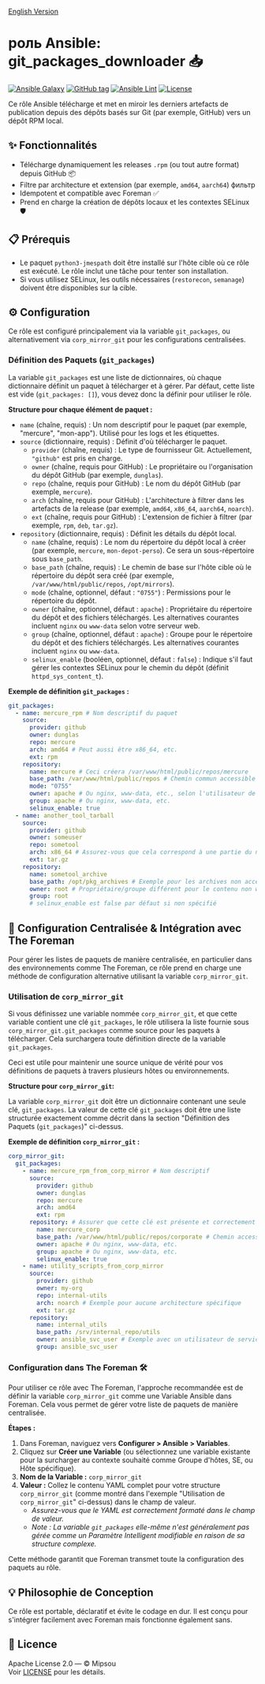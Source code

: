 [English Version](README.en.md)
#  роль Ansible: git_packages_downloader 📥

[![Ansible Galaxy](https://img.shields.io/badge/Ansible%20Galaxy-mipsou.git__packages__downloader-blue?style=flat-square)](https://galaxy.ansible.com/mipsou/git_packages_downloader)
[![GitHub tag](https://img.shields.io/github/v/tag/mipsou/git_packages_downloader?sort=semver&style=flat-square)](https://github.com/mipsou/git_packages_downloader/tags)
[![Ansible Lint](https://github.com/mipsou/git_packages_downloader/actions/workflows/lint.yml/badge.svg)](https://github.com/mipsou/git_packages_downloader/actions/workflows/lint.yml)
[![License](https://img.shields.io/badge/license-Apache%202.0-blue.svg?style=flat-square)](LICENSE)

Ce rôle Ansible télécharge et met en miroir les derniers artefacts de publication depuis des dépôts basés sur Git (par exemple, GitHub) vers un dépôt RPM local.

## ✨ Fonctionnalités

- Télécharge dynamiquement les releases `.rpm` (ou tout autre format) depuis GitHub 📦
- Filtre par architecture et extension (par exemple, `amd64`, `aarch64`)  фильтр
- Idempotent et compatible avec Foreman ✅
- Prend en charge la création de dépôts locaux et les contextes SELinux 🛡️

## 📋 Prérequis

- Le paquet `python3-jmespath` doit être installé sur l'hôte cible où ce rôle est exécuté. Le rôle inclut une tâche pour tenter son installation.
- Si vous utilisez SELinux, les outils nécessaires (`restorecon`, `semanage`) doivent être disponibles sur la cible.

## ⚙️ Configuration

Ce rôle est configuré principalement via la variable `git_packages`, ou alternativement via `corp_mirror_git` pour les configurations centralisées.

### Définition des Paquets (`git_packages`)

La variable `git_packages` est une liste de dictionnaires, où chaque dictionnaire définit un paquet à télécharger et à gérer. Par défaut, cette liste est vide (`git_packages: []`), vous devez donc la définir pour utiliser le rôle.

**Structure pour chaque élément de paquet :**

*   `name` (chaîne, requis) : Un nom descriptif pour le paquet (par exemple, "mercure", "mon-app"). Utilisé pour les logs et les étiquettes.
*   `source` (dictionnaire, requis) : Définit d'où télécharger le paquet.
    *   `provider` (chaîne, requis) : Le type de fournisseur Git. Actuellement, `"github"` est pris en charge.
    *   `owner` (chaîne, requis pour GitHub) : Le propriétaire ou l'organisation du dépôt GitHub (par exemple, `dunglas`).
    *   `repo` (chaîne, requis pour GitHub) : Le nom du dépôt GitHub (par exemple, `mercure`).
    *   `arch` (chaîne, requis pour GitHub) : L'architecture à filtrer dans les artefacts de la release (par exemple, `amd64`, `x86_64`, `aarch64`, `noarch`).
    *   `ext` (chaîne, requis pour GitHub) : L'extension de fichier à filtrer (par exemple, `rpm`, `deb`, `tar.gz`).
*   `repository` (dictionnaire, requis) : Définit les détails du dépôt local.
    *   `name` (chaîne, requis) : Le nom du répertoire du dépôt local à créer (par exemple, `mercure`, `mon-depot-perso`). Ce sera un sous-répertoire sous `base_path`.
    *   `base_path` (chaîne, requis) : Le chemin de base sur l'hôte cible où le répertoire du dépôt sera créé (par exemple, `/var/www/html/public/repos`, `/opt/mirrors`).
    *   `mode` (chaîne, optionnel, défaut : `"0755"`) : Permissions pour le répertoire du dépôt.
    *   `owner` (chaîne, optionnel, défaut : `apache`) : Propriétaire du répertoire du dépôt et des fichiers téléchargés. Les alternatives courantes incluent `nginx` ou `www-data` selon votre serveur web.
    *   `group` (chaîne, optionnel, défaut : `apache`) : Groupe pour le répertoire du dépôt et des fichiers téléchargés. Les alternatives courantes incluent `nginx` ou `www-data`.
    *   `selinux_enable` (booléen, optionnel, défaut : `false`) : Indique s'il faut gérer les contextes SELinux pour le chemin du dépôt (définit `httpd_sys_content_t`).

**Exemple de définition `git_packages` :**

```yaml
git_packages:
  - name: mercure_rpm # Nom descriptif du paquet
    source:
      provider: github
      owner: dunglas
      repo: mercure
      arch: amd64 # Peut aussi être x86_64, etc.
      ext: rpm
    repository:
      name: mercure # Ceci créera /var/www/html/public/repos/mercure
      base_path: /var/www/html/public/repos # Chemin commun accessible via le web
      mode: "0755"
      owner: apache # Ou nginx, www-data, etc., selon l'utilisateur de votre serveur web
      group: apache # Ou nginx, www-data, etc.
      selinux_enable: true
  - name: another_tool_tarball
    source:
      provider: github
      owner: someuser
      repo: sometool
      arch: x86_64 # Assurez-vous que cela correspond à une partie du nom de l'artefact
      ext: tar.gz
    repository:
      name: sometool_archive
      base_path: /opt/pkg_archives # Exemple pour les archives non accessibles via le web
      owner: root # Propriétaire/groupe différent pour le contenu non web
      group: root
      # selinux_enable est false par défaut si non spécifié
```

## 🏢 Configuration Centralisée & Intégration avec The Foreman

Pour gérer les listes de paquets de manière centralisée, en particulier dans des environnements comme The Foreman, ce rôle prend en charge une méthode de configuration alternative utilisant la variable `corp_mirror_git`.

### Utilisation de `corp_mirror_git`

Si vous définissez une variable nommée `corp_mirror_git`, et que cette variable contient une clé `git_packages`, le rôle utilisera la liste fournie sous `corp_mirror_git.git_packages` comme source pour les paquets à télécharger. Cela surchargera toute définition directe de la variable `git_packages`.

Ceci est utile pour maintenir une source unique de vérité pour vos définitions de paquets à travers plusieurs hôtes ou environnements.

**Structure pour `corp_mirror_git`:**

La variable `corp_mirror_git` doit être un dictionnaire contenant une seule clé, `git_packages`. La valeur de cette clé `git_packages` doit être une liste structurée exactement comme décrit dans la section "Définition des Paquets (`git_packages`)" ci-dessus.

**Exemple de définition `corp_mirror_git` :**

```yaml
corp_mirror_git:
  git_packages:
    - name: mercure_rpm_from_corp_mirror # Nom descriptif
      source:
        provider: github
        owner: dunglas
        repo: mercure
        arch: amd64
        ext: rpm
      repository: # Assurer que cette clé est présente et correctement indentée
        name: mercure_corp
        base_path: /var/www/html/public/repos/corporate # Chemin accessible via le web
        owner: apache # Ou nginx, www-data, etc.
        group: apache # Ou nginx, www-data, etc.
        selinux_enable: true
    - name: utility_scripts_from_corp_mirror
      source:
        provider: github
        owner: my-org
        repo: internal-utils
        arch: noarch # Exemple pour aucune architecture spécifique
        ext: tar.gz
      repository:
        name: internal_utils
        base_path: /srv/internal_repo/utils
        owner: ansible_svc_user # Exemple avec un utilisateur de service spécifique
        group: ansible_svc_user
```

### Configuration dans The Foreman 🛠️

Pour utiliser ce rôle avec The Foreman, l'approche recommandée est de définir la variable `corp_mirror_git` comme une Variable Ansible dans Foreman. Cela vous permet de gérer votre liste de paquets de manière centralisée.

**Étapes :**

1.  Dans Foreman, naviguez vers **Configurer > Ansible > Variables**.
2.  Cliquez sur **Créer une Variable** (ou sélectionnez une variable existante pour la surcharger au contexte souhaité comme Groupe d'hôtes, SE, ou Hôte spécifique).
3.  **Nom de la Variable :** `corp_mirror_git`
4.  **Valeur :** Collez le contenu YAML complet pour votre structure `corp_mirror_git` (comme montré dans l'exemple "Utilisation de `corp_mirror_git`" ci-dessus) dans le champ de valeur.
    *   *Assurez-vous que le YAML est correctement formaté dans le champ de valeur.*
    *   *Note : La variable `git_packages` elle-même n'est généralement pas gérée comme un Paramètre Intelligent modifiable en raison de sa structure complexe.*

Cette méthode garantit que Foreman transmet toute la configuration des paquets au rôle.

## 💡 Philosophie de Conception

Ce rôle est portable, déclaratif et évite le codage en dur. Il est conçu pour s'intégrer facilement avec Foreman mais fonctionne également sans.

## 📜 Licence

Apache License 2.0 — © Mipsou  
Voir [LICENSE](LICENSE) pour les détails.
